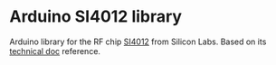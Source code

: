 Arduino SI4012 library
========================================================

Arduino library for the RF chip [SI4012](http://www.silabs.com/products/wireless/EZRadio/Pages/si4012.aspx)
from Silicon Labs. Based on its [technical doc](http://www.silabs.com/Support%20Documents/TechnicalDocs/Si4012.pdf) reference.

